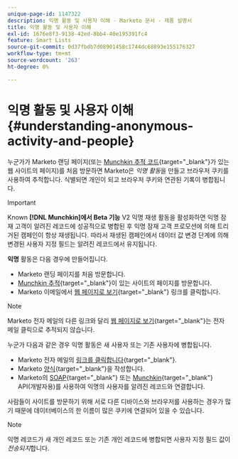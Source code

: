 ```yaml
---
unique-page-id: 1147322
description: 익명 활동 및 사용자 이해 - Marketo 문서 - 제품 설명서
title: 익명 활동 및 사용자 이해
exl-id: 1676e8f3-9138-42ed-8bb4-40e195391fc4
feature: Smart Lists
source-git-commit: 0d37fbdb7d08901458c1744dc68893e155176327
workflow-type: tm+mt
source-wordcount: '263'
ht-degree: 0%

---
```


# 익명 활동 및 사용자 이해 {#understanding-anonymous-activity-and-people}

누군가가 Marketo 랜딩 페이지(또는 [Munchkin 추적 코드](/help/marketo/product-docs/administration/additional-integrations/add-munchkin-tracking-code-to-your-website.md){target="_blank"}가 있는 웹 사이트의 페이지)를 처음 방문하면 Marketo은 *익명 활동*&#x200B;을 만들고 브라우저 쿠키를 사용하여 추적합니다. 식별되면 개인이 되고 브라우저 쿠키와 연관된 기록이 병합됩니다.

>[!IMPORTANT]
>
>Known **[!DNL Munchkin]에서 Beta 기능** V2 익명 재생 활동을 활성화하면 익명 잠재 고객이 알려진 레코드에 성공적으로 병합된 후 익명 잠재 고객 프로모션에 의해 트리거된 캠페인이 항상 재생됩니다. 따라서 재생된 캠페인에서 데이터 값 변경 단계에 의해 변경된 사용자 지정 필드는 알려진 레코드에서 유지됩니다.

**익명** 활동은 다음 경우에 만들어집니다.

* Marketo 랜딩 페이지를 처음 방문합니다.
* [Munchkin 추적](/help/marketo/product-docs/administration/additional-integrations/add-munchkin-tracking-code-to-your-website.md){target="_blank"}이 있는 사이트의 페이지를 방문합니다.
* Marketo 이메일에서 [웹 페이지로 보기](/help/marketo/product-docs/email-marketing/general/functions-in-the-editor/add-a-view-as-web-page-link-to-an-email.md){target="_blank"} 링크를 클릭합니다.

>[!NOTE]
>
>Marketo 전자 메일의 다른 링크와 달리 [웹 페이지로 보기](/help/marketo/product-docs/email-marketing/general/functions-in-the-editor/add-a-view-as-web-page-link-to-an-email.md){target="_blank"}는 전자 메일 클릭으로 추적되지 않습니다.

누군가 다음과 같은 경우 익명 활동은 새 사용자 또는 기존 사용자에 병합됩니다.

* Marketo 전자 메일의 [링크를 클릭합니다](/help/marketo/product-docs/email-marketing/general/using-tokens/add-a-system-token-as-a-link-in-an-email.md){target="_blank"}.
* Marketo [양식](/help/marketo/product-docs/demand-generation/forms/form-actions/embed-a-form-on-your-website.md){target="_blank"}을 작성합니다.
* Marketo의 [SOAP](/help/marketo/product-docs/administration/additional-integrations/configuring-your-soap-api-settings.md){target="_blank"} 또는 [Munchkin](/help/marketo/product-docs/administration/additional-integrations/add-munchkin-tracking-code-to-your-website.md){target="_blank"} API(개발자용)를 사용하여 익명의 사용자를 알려진 레코드와 연결합니다.

사람들이 사이트를 방문하기 위해 서로 다른 디바이스와 브라우저를 사용하는 경우가 많기 때문에 데이터베이스의 한 이름이 많은 쿠키에 연결되어 있을 수 있습니다.

>[!NOTE]
>
>익명 레코드가 새 개인 레코드 또는 기존 개인 레코드에 병합되면 사용자 지정 필드 값이 *전송되지*&#x200B;합니다.
